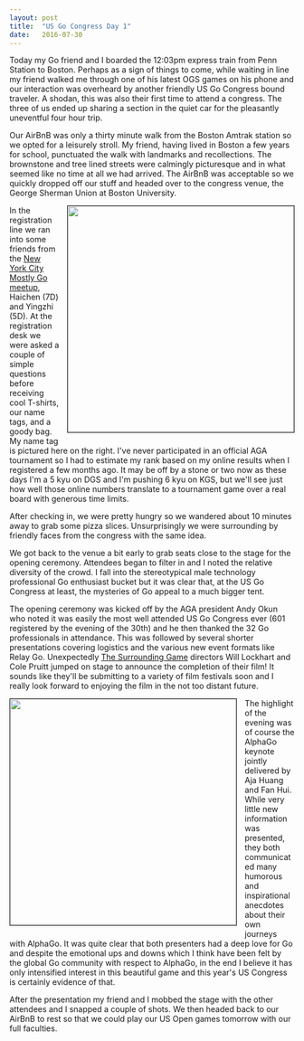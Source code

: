 ```yaml
---
layout: post
title:  "US Go Congress Day 1"
date:   2016-07-30
---
```


Today my Go friend and I boarded the 12:03pm express train from Penn
Station to Boston. Perhaps as a sign of things to come, while waiting
in line my friend walked me through one of his latest OGS games on his
phone and our interaction was overheard by another friendly
US Go Congress bound traveler. A shodan, this was also their first
time to attend a congress. The three of us ended up sharing a section
in the quiet car for the pleasantly uneventful four hour trip.

Our AirBnB was only a thirty minute walk from the Boston Amtrak
station so we opted for a leisurely stroll. My friend, having lived in
Boston a few years for school, punctuated the walk with landmarks and
recollections. The brownstone and tree lined streets were calmingly
picturesque and in what seemed like no time at all we had arrived. The
AirBnB was acceptable so we quickly dropped off our stuff and headed
over to the congress venue, the George Sherman Union at
Boston University.

<image width="400" style="float: right; margin-left: 1em;
margin-bottom: 1em; border: 1px solid;"
src="http://swannodette.github.io/baduk/assets/images/usg1.png"></image>

In the registration line we ran into some friends from the
[New York City Mostly Go meetup](http://www.meetup.com/mostlygo/),
Haichen (7D) and Yingzhi (5D). At the registration desk we were asked
a couple of simple questions before receiving cool T-shirts, our name
tags, and a goody bag. My name tag is pictured here on the right. I've
never participated in an official AGA tournament so I had to estimate
my rank based on my online results when I registered a few months
ago. It may be off by a stone or two now as these days I'm a 5 kyu on
DGS and I'm pushing 6 kyu on KGS, but we'll see just how well those
online numbers translate to a tournament game over a real board with
generous time limits.

After checking in, we were pretty hungry so we wandered about 10 minutes
away to grab some pizza slices. Unsurprisingly we were surrounding by
friendly faces from the congress with the same idea.

We got back to the venue a bit early to grab seats close to the stage
for the opening ceremony. Attendees began to filter in and I noted the
relative diversity of the crowd. I fall into the stereotypical
male technology professional Go enthusiast bucket but it was clear
that, at the US Go Congress at least, the mysteries of Go appeal to a
much bigger tent.

The opening ceremony was kicked off by the AGA president Andy Okun who
noted it was easily the most well attended US Go Congress ever (601
registered by the evening of the 30th) and he then thanked the 32 Go
professionals in attendance. This was followed by several shorter
presentations covering logistics and the various new event formats
like Relay Go. Unexpectedly
[The Surrounding Game](http://www.surroundinggamemovie.com/en/)
directors Will Lockhart and Cole Pruitt jumped on stage to announce
the completion of their film! It sounds like they'll be submitting to
a variety of film festivals soon and I really look forward to enjoying
the film in the not too distant future.

<image width="400" style="float: left; margin-right: 1em;
margin-bottom: 1em; border: 1px solid;"
src="http://swannodette.github.io/baduk/assets/images/usg2.png"></image>

The highlight of the evening was of course the AlphaGo keynote jointly
delivered by Aja Huang and Fan Hui. While very little new information
was presented, they both communicated many humorous and inspirational
anecdotes about their own journeys with AlphaGo. It was quite clear
that both presenters had a deep love for Go and despite the emotional
ups and downs which I think have been felt by the global Go community
with respect to AlphaGo, in the end I believe it has only intensified
interest in this beautiful game and this year's US Congress is
certainly evidence of that.

After the presentation my friend and I mobbed the stage with the other
attendees and I snapped a couple of shots. We then headed back to our
AirBnB to rest so that we could play our US Open games tomorrow with
our full faculties.
